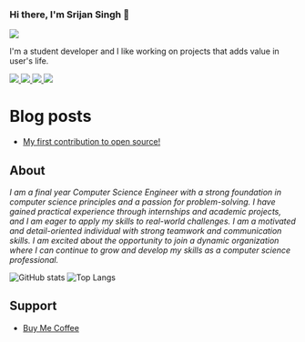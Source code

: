 ### Hi there, I'm Srijan Singh 👋 

[comment]: <> (************** Badges Link ****************)
[comment]: <> (https://github.com/Ileriayo/markdown-badges)
[comment]: <> (************** Badges Link ****************)

![](https://visitor-badge.laobi.icu/badge?page_id=srijan-singh)

I'm a student developer and I like working on projects that adds value in user's life.

<a href="https://www.linkedin.com/in/srijanverse/">
<img src = "https://img.shields.io/badge/LinkedIn-0077B5?style=for-the-badge&logo=linkedin&logoColor=white"/>
</a>

<a href ="https://www.hackerrank.com/srijanverse?hr_r=1">
<img src="https://img.shields.io/badge/-Hackerrank-2EC866?style=for-the-badge&logo=HackerRank&logoColor=white"/>
</a>

<a href ="https://www.hackerearth.com/@srijan156">
<img src="https://img.shields.io/badge/HackerEarth-%232C3454.svg?&style=for-the-badge&logo=HackerEarth&logoColor=Blue">
</a>

<a href="https://www.cloudskillsboost.google/public_profiles/d74803f0-043c-45e3-80a0-b9ddb10d2925">
<img src="https://img.shields.io/badge/Google_Cloud-4285F4?style=for-the-badge&logo=google-cloud&logoColor=white">
</a>


# Blog posts
<!-- BLOG-POST-LIST:START -->
- [My first contribution to open source!](https://dev.to/srijansingh/my-first-contribution-to-open-source-4e28)
<!-- BLOG-POST-LIST:END -->

## About

*I am a final year Computer Science Engineer with a strong foundation in computer science principles and a passion for problem-solving. I have gained practical experience through internships and academic projects, and I am eager to apply my skills to real-world challenges. I am a motivated and detail-oriented individual with strong teamwork and communication skills. I am excited about the opportunity to join a dynamic organization where I can continue to grow and develop my skills as a computer science professional.*

![GitHub stats](https://github-readme-stats.vercel.app/api?username=srijan-singh&show_icons=true&theme=github_dark&hide_border=true) 
![Top Langs](https://github-readme-stats.vercel.app/api/top-langs/?username=srijan-singh&exclude_repo=srijan-singh.github.io,face-api-internship,crypto-algo,notebook-cse,Hacktoberfest-2021-Data-Structures-and-Algorithms,make-pull-request,AI,movie,responsive-app,login,portfolio,web,webpage,teachablemachine-community,deep-learning,machine-learning,The-Sparks-Foundation-Internship&layout=compact&theme=github_dark&hide_border=true)

## Support

- [Buy Me Coffee](https://www.buymeacoffee.com/srijansingh)

<!--
**srijan-singh/srijan-singh** is a ✨ _special_ ✨ repository because its `README.md` (this file) appears on your GitHub profile.

Here are some ideas to get you started:

#TODO link -> https://github.com/alexandresanlim/Badges4-README.md-Profile

- 🔭 I’m currently working on ...
- 🌱 I’m currently learning ...
- 👯 I’m looking to collaborate on ...
- 🤔 I’m looking for help with ...
- 💬 Ask me about ...
- 📫 How to reach me: ...
- 😄 Pronouns: ...
- ⚡ Fun fact: ...
-->
